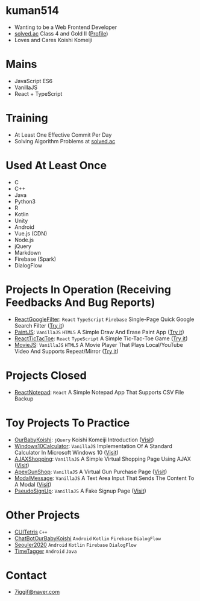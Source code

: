 # kuman514
- Wanting to be a Web Frontend Developer
- [solved.ac](https://solved.ac/) Class 4 and Gold II ([Profile](https://solved.ac/profile/kuman514))
- Loves and Cares Koishi Komeiji

# Mains
- JavaScript ES6
- VanillaJS
- React + TypeScript

# Training
- At Least One Effective Commit Per Day
- Solving Algorithm Problems at [solved.ac](https://solved.ac/)

# Used At Least Once
- C
- C++
- Java
- Python3
- R
- Kotlin
- Unity
- Android
- Vue.js (CDN)
- Node.js
- jQuery
- Markdown
- Firebase (Spark)
- DialogFlow

# Projects In Operation (Receiving Feedbacks And Bug Reports)
- [ReactGoogleFilter](https://github.com/kuman514/ReactGoogleFilter): `React` `TypeScript` `Firebase` Single-Page Quick Google Search Filter ([Try it](https://kuman514.github.io/ReactGoogleFilter/))
- [PaintJS](https://github.com/kuman514/PaintJS): `VanillaJS` `HTML5` A Simple Draw And Erase Paint App ([Try it](https://kuman514.github.io/PaintJS/))
- [ReactTicTacToe](https://github.com/kuman514/tictactoe-react): `React` `TypeScript` A Simple Tic-Tac-Toe Game ([Try it](https://kuman514.github.io/tictactoe-react/))
- [MovieJS](https://github.com/kuman514/MovieJS): `VanillaJS` `HTML5` A Movie Player That Plays Local/YouTube Video And Supports Repeat/Mirror ([Try it](https://kuman514.github.io/MovieJS/))

# Projects Closed
- [ReactNotepad](https://github.com/kuman514/ReactNotepad): `React` A Simple Notepad App That Supports CSV File Backup

# Toy Projects To Practice
- [OurBabyKoishi](https://github.com/kuman514/BabyKoishiHTML): `jQuery` Koishi Komeiji Introduction ([Visit](https://kuman514.github.io/BabyKoishiHTML/))
- [Windows10Calculator](https://github.com/kuman514/CalculatorPage): `VanillaJS` Implementation Of A Standard Calculator In Microsoft Windows 10 ([Visit](https://kuman514.github.io/CalculatorPage/))
- [AJAXShopping](https://github.com/kuman514/AJAXShopping): `VanillaJS` A Simple Virtual Shopping Page Using AJAX ([Visit](https://kuman514.github.io/AJAXShopping/))
- [ApexGunShop](https://github.com/kuman514/ApexGunshop): `VanillaJS` A Virtual Gun Purchase Page ([Visit](https://kuman514.github.io/ApexGunshop/))
- [ModalMessage](https://github.com/kuman514/ModalMessage): `VanillaJS` A Text Area Input That Sends The Content To A Modal ([Visit](https://kuman514.github.io/ModalMessage/))
- [PseudoSignUp](https://github.com/kuman514/PseudoSignUp): `VanillaJS` A Fake Signup Page ([Visit](https://kuman514.github.io/PseudoSignUp/))

# Other Projects
- [CUITetris](https://github.com/kuman514/CUITetris) `C++`
- [ChatBotOurBabyKoishi](https://github.com/kuman514/ChatBotOurBabyKoishi) `Android` `Kotlin` `Firebase` `DialogFlow`
- [Seouler2020](https://github.com/usbin/PACMAN) `Android` `Kotlin` `Firebase` `DialogFlow`
- [TimeTagger](https://github.com/2017-capstone/AndroidProject) `Android` `Java`

# Contact
- 7iggif@naver.com